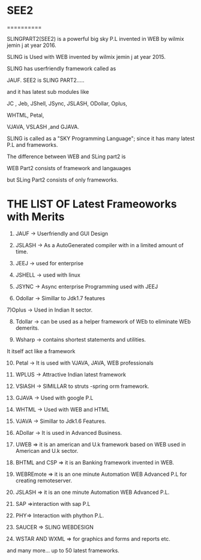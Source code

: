 

# SEE2
==========


SLINGPART2(SEE2)    is a  powerful big  sky  P.L invented    in  WEB  by  wilmix jemin  j at  year  2016.

SLING is  Used  with  WEB  invented by wilmix jemin j at year 2015.

SLING has userfriendly framework called as

JAUF. SEE2  is   SLING PART2.....

and it has latest sub  modules  like 

JC , Jeb, JShell, JSync, JSLASH, ODollar, Oplus,

 WHTML, Petal, 

VJAVA, VSLASH ,and GJAVA.

 SLING is called as a "SKY  Programming  Language";  since  it  has  many  latest P.L  and  frameworks.

The  difference   between    WEB  and  SLing  part2 is  

WEB  Part2  consists  of   framework  and  langauages

but   SLing Part2  consists of  only  frameworks. 

THE LIST OF Latest Frameoworks with Merits
=============================================

1) JAUF -> Userfriendly and GUI Design

2) JSLASH -> As a AutoGenerated compiler with in a limited amount of time.

3) JEEJ -> used for enterprise

4) JSHELL -> used with linux

5) JSYNC -> Async enterprise Programming used with JEEJ

6) Odollar -> Simillar to Jdk1.7 features

7)Oplus -> Used in Indian It sector.

8) Tdollar -> can be used as a helper  framework of WEb to eliminate WEb demerits.

9) Wsharp -> contains shortest statements and utilities.

It itself act like a framework

10) Petal -> It is used with VJAVA, JAVA, WEB professionals

11) WPLUS -> Attractive Indian latest framework

12) VSlASH -> SIMILLAR to struts -spring orm  framework.

13) GJAVA -> Used with google  P.L

14) WHTML -> Used with WEB and HTML

15) VJAVA -> Simillar to Jdk1.6 Features.

16) ADollar -> It is used in Advanced Business.

17) UWEB => it is an american and U.k  framework based on WEB used in American and U.k sector.

18) BHTML and CSP => it is an Banking framework invented in WEB.

19) WEBREmote => it is an one minute Automation WEB Advanced P.L for creating remoteserver.

20) JSLASH => it is an one minute Automation WEB Advanced P.L.

21) SAP =>interaction with sap P.L

22) PHY=> Interaction with phython P.L.

23) SAUCER  =>  SLING  WEBDESIGN

24) WSTAR AND  WXML  => for  graphics  and   forms  and  reports  etc.

and  many more... up to 50 latest  frameworks.
